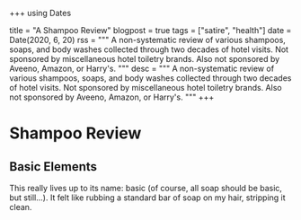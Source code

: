 +++
using Dates

title = "A Shampoo Review"
blogpost = true
tags = ["satire", "health"]
date = Date(2020, 6, 20)
rss = """
  A non-systematic review of various shampoos, soaps, and body washes collected through two decades of hotel visits. Not sponsored by miscellaneous hotel toiletry brands. Also not sponsored by Aveeno, Amazon, or Harry's.
  """
desc = """
  A non-systematic review of various shampoos, soaps, and body washes collected through two decades of hotel visits. Not sponsored by miscellaneous hotel toiletry brands. Also not sponsored by Aveeno, Amazon, or Harry's.
  """
+++

# Shampoo Review

## Basic Elements

This really lives up to its name: basic (of course, all soap should be basic, but still...).
It felt like rubbing a standard bar of soap on my hair, stripping it clean.
